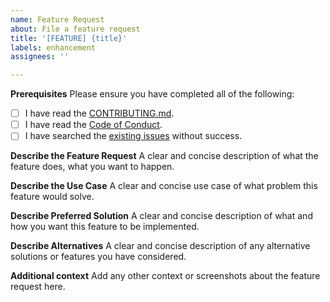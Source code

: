 ```yaml
---
name: Feature Request
about: File a feature request
title: '[FEATURE] {title}'
labels: enhancement
assignees: ''

---
```

**Prerequisites**
Please ensure you have completed all of the following:
- [ ] I have read the [CONTRIBUTING.md](../../blob/master/CONTRIBUTING.md).
- [ ] I have read the [Code of Conduct](../../blob/master/CODE_OF_CONDUCT.md).
- [ ] I have searched the [existing issues](https://github.com/N-Tek/docbook-5.0.0/issues?q=is%3Aissue+label%3Aenhancement) without success.

**Describe the Feature Request**
A clear and concise description of what the feature does, what you want to happen.

**Describe the Use Case**
A clear and concise use case of what problem this feature would solve.

**Describe Preferred Solution**
A clear and concise description of what and how you want this feature to be implemented.

**Describe Alternatives**
A clear and concise description of any alternative solutions or features you have considered.

**Additional context**
Add any other context or screenshots about the feature request here.
